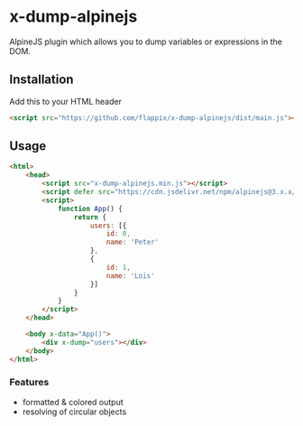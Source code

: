 # x-dump-alpinejs
AlpineJS plugin which allows you to dump variables or expressions in the DOM.

## Installation

Add this to your HTML header
```html
<script src="https://github.com/flappix/x-dump-alpinejs/dist/main.js"></script>
```

## Usage

```html
<html>
	<head>
		<script src="x-dump-alpinejs.min.js"></script>
		<script defer src="https://cdn.jsdelivr.net/npm/alpinejs@3.x.x/dist/cdn.min.js"></script>
		<script>
			function App() {
				return {
					users: [{
						id: 0,
						name: 'Peter'
					},
					{
						id: 1,
						name: 'Lois'
					}]
				}
			}
		</script>
	</head>

	<body x-data="App()">
		<div x-dump="users"></div>
	</body>
</html>

```

### Features

- formatted & colored output
- resolving of circular objects
